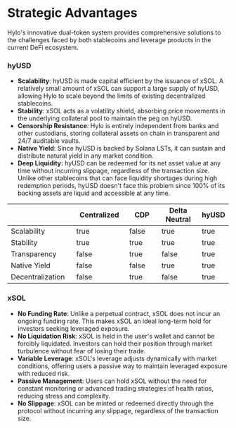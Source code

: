 # Strategic Advantages

Hylo's innovative dual-token system provides comprehensive solutions to the challenges faced by both stablecoins and leverage products in the current DeFi ecosystem.

### hyUSD

* **Scalability**: hyUSD is made capital efficient by the issuance of xSOL. A relatively small amount of xSOL can support a large supply of hyUSD, allowing Hylo to scale beyond the limits of existing decentralized stablecoins.
* **Stability**: xSOL acts as a volatility shield, absorbing price movements in the underlying collateral pool to maintain the peg on hyUSD.
* **Censorship Resistance**: Hylo is entirely independent from banks and other custodians, storing collateral assets on chain in transparent and 24/7 auditable vaults.
* **Native Yield**: Since hyUSD is backed by Solana LSTs, it can sustain and distribute natural yield in any market condition.
* **Deep Liquidity:** hyUSD can be redeemed for its net asset value at any time without incurring  slippage, regardless of the transaction size. Unlike other stablecoins that can face liquidity shortages during high redemption periods, hyUSD doesn't face this problem since 100% of its backing assets are liquid and accessible at any time.

<table><thead><tr><th width="173"></th><th width="163" data-type="checkbox">Centralized</th><th width="140" data-type="checkbox">CDP</th><th width="146" data-type="checkbox">Delta Neutral</th><th data-type="checkbox">hyUSD</th></tr></thead><tbody><tr><td>Scalability</td><td>true</td><td>false</td><td>true</td><td>true</td></tr><tr><td>Stability</td><td>true</td><td>true</td><td>true</td><td>true</td></tr><tr><td>Transparency</td><td>false</td><td>true</td><td>false</td><td>true</td></tr><tr><td>Native Yield</td><td>false</td><td>false</td><td>true</td><td>true</td></tr><tr><td>Decentralization</td><td>false</td><td>true</td><td>false</td><td>true</td></tr></tbody></table>

### xSOL

* **No Funding Rate**: Unlike a perpetual contract, xSOL does not incur an ongoing funding rate. This makes xSOL an ideal long-term hold for investors seeking leveraged exposure.
* **No Liquidation Risk**: xSOL is held in the user's wallet and cannot be forcibly liquidated. Investors can hold their position through market turbulence without fear of losing their trade.
* **Variable Leverage**: xSOL's leverage adjusts dynamically with market conditions, offering users a passive way to maintain leveraged exposure with reduced risk.
* **Passive Management**: Users can hold xSOL without the need for constant monitoring or advanced trading strategies of health ratios, reducing stress and complexity.
* **No Slippage**: xSOL can be minted or redeemed directly through the protocol without incurring any slippage, regardless of the transaction size.
